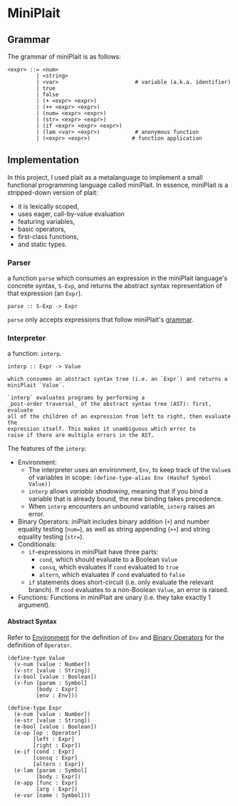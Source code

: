 # MiniPlait

## Grammar

The grammar of miniPlait is as follows:

```
<expr> ::= <num>
         | <string>
         | <var>                        # variable (a.k.a. identifier)
         | true
         | false
         | (+ <expr> <expr>)
         | (++ <expr> <expr>)
         | (num= <expr> <expr>)
         | (str= <expr> <expr>)
         | (if <expr> <expr> <expr>)
         | (lam <var> <expr>)           # anonymous function
         | (<expr> <expr>)             # function application
```

## Implementation
In this project, I used plait as a metalanguage to implement a small functional programming language called miniPlait.
In essence, miniPlait is a stripped-down version of plait: 
* it is lexically scoped,
* uses eager, call-by-value evaluation
* featuring variables, 
* basic operators, 
* first-class functions, 
* and static types.
### Parser
a function `parse` which consumes an expression in the miniPlait
language's concrete syntax, `S-Exp`, and returns the abstract syntax
representation of that expression (an `Expr`).

```
parse :: S-Exp -> Expr
```

`parse` only accepts expressions that follow miniPlait's [grammar](#grammar).

### Interpreter
a function: `interp`.

`interp :: Expr -> Value`

    which consumes an abstract syntax tree (i.e. an `Expr`) and returns a miniPlait `Value`.

    `interp` evaluates programs by performing a
    _post-order traversal_ of the abstract syntax tree (AST): first, evaluate
    all of the children of an expression from left to right, then evaluate the
    expression itself. This makes it unambiguous which error to
    raise if there are multiple errors in the AST.

The features of the `interp`:
- Environment:
    - The interpreter uses an environment, `Env`, to keep track of the `Value`s of variables in scope: `(define-type-alias Env (Hashof Symbol Value))`
    -  `interp` allows _variable shadowing_, meaning that if you bind a variable that is already bound, the new binding takes precedence.
    -  When `interp` encounters an unbound variable, `interp` raises an error.
- Binary Operators: iniPlait includes binary addition (`+`) and number equality testing (`num=`), as
well as string appending (`++`) and string equality testing (`str=`).
- Conditionals:
    - `if`-expressions in miniPlait have three parts:
      - `cond`, which should evaluate to a Boolean `Value`
      - `consq`, which evaluates if `cond` evaluated to `true`
      - `altern`, which evaluates if `cond` evaluated to `false`
  - `if` statements does short-circuit (i.e. only evaluate the relevant branch). If `cond` evaluates to a non-Boolean `Value`, an error is raised. 
- Functions: Functions in miniPlait are unary (i.e. they take exactly 1 argument).

#### Abstract Syntax

Refer to [Environment](#environment) for the definition of `Env` and
[Binary Operators](#binary-operators) for the definition of `Operator`.

```
(define-type Value
  (v-num [value : Number])
  (v-str [value : String])
  (v-bool [value : Boolean])
  (v-fun [param : Symbol]
         [body : Expr]
         [env : Env]))

(define-type Expr
  (e-num [value : Number])
  (e-str [value : String])
  (e-bool [value : Boolean])
  (e-op [op : Operator]
        [left : Expr]
        [right : Expr])
  (e-if [cond : Expr]
        [consq : Expr]
        [altern : Expr])
  (e-lam [param : Symbol]
         [body : Expr])
  (e-app [func : Expr]
         [arg : Expr])
  (e-var [name : Symbol]))
```

